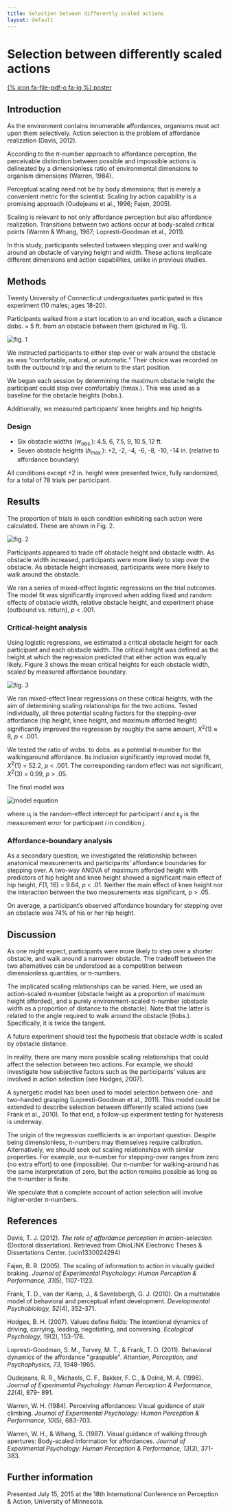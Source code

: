 ```yaml
---
title: Selection between differently scaled actions
layout: default
---
```


# Selection between differently scaled actions
[{% icon fa-file-pdf-o fa-lg %} poster](harrison-davis-icpa2015.pdf)

## Introduction
As the environment contains innumerable affordances, organisms must
act upon them selectively. Action selection is the problem of affordance
realization (Davis, 2012).

According to the π-number approach to affordance perception, the
perceivable distinction between possible and impossible actions is
delineated by a dimensionless ratio of environmental dimensions to
organism dimensions (Warren, 1984).

Perceptual scaling need not be by body dimensions; that is merely a
convenient metric for the scientist. Scaling by action capability is a
promising approach (Oudejeans et al., 1996; Fajen, 2005).

Scaling is relevant to not only affordance perception but also affordance
realization. Transitions between two actions occur at body-scaled critical
points (Warren & Whang, 1987; Lopresti-Goodman et al., 2011).

In this study, participants selected between stepping over and walking
around an obstacle of varying height and width. These actions implicate
different dimensions and action capabilities, unlike in previous studies.

## Methods
Twenty University of Connecticut undergraduates participated in this
experiment (10 males; ages 18-20).

Participants walked from a start location to an end location, each a
distance dobs. = 5 ft. from an obstacle between them (pictured in Fig. 1).

![fig. 1](figures/1.png)

We instructed participants to either step over or walk around the obstacle
as was “comfortable, natural, or automatic.” Their choice was recorded
on both the outbound trip and the return to the start position.

We began each session by determining the maximum obstacle height
the participant could step over comfortably (hmax.). This was used as a
baseline for the obstacle heights (hobs.).

Additionally, we measured participants’ knee heights and hip heights.

### Design
- Six obstacle widths (*w*<sub>obs.</sub>): 4.5, 6, 7.5, 9, 10.5, 12 ft.
- Seven obstacle heights (*h*<sub>max.</sub>): +2, -2, -4, -6, -8, -10, -14 in. (relative to affordance boundary)

All conditions except +2 in. height were presented twice, fully
randomized, for a total of 78 trials per participant.

## Results
The proportion of trials in each condition exhibiting each action were
calculated. These are shown in Fig. 2.

![fig. 2](figures/2.png)

Participants appeared to trade off obstacle height and obstacle width. As
obstacle width increased, participants were more likely to step over the
obstacle. As obstacle height increased, participants were more likely to walk
around the obstacle.

We ran a series of mixed-effect logistic regressions on the trial outcomes. The
model fit was significantly improved when adding fixed and random effects of
obstacle width, relative obstacle height, and experiment phase (outbound vs.
return), *p* < .001.

### Critical-height analysis
Using logistic regressions, we estimated a critical obstacle height for each
participant and each obstacle width. The critical height was defined as the
height at which the regression predicted that either action was equally likely.
Figure 3 shows the mean critical heights for each obstacle width, scaled by
measured affordance boundary.

![fig. 3](figures/3.png)

We ran mixed-effect linear regressions on these critical heights, with the aim
of determining scaling relationships for the two actions. Tested individually, all
three potential scaling factors for the stepping-over affordance (hip height,
knee height, and maximum afforded height) significantly improved the
regression by roughly the same amount, *Χ*<sup>2</sup>(1) ≈ 8, *p* < .001.

We tested the ratio of wobs. to dobs. as a potential π-number for the walkingaround
affordance. Its inclusion significantly improved model fit,
*Χ*<sup>2</sup>(1) = 52.2, *p* < .001. The corresponding random effect was not significant,
*Χ*<sup>2</sup>(3) = 0.99, *p* > .05.

The final model was

![model equation](figures/eq.png)

where *u*<sub>i</sub> is the random-effect intercept for participant *i* and ε<sub>*ij*</sub> is the
measurement error for participant *i* in condition *j*.

### Affordance-boundary analysis
As a secondary question, we investigated the relationship between
anatomical measurements and participants’ affordance boundaries for
stepping over. A two-way ANOVA of maximum afforded height with predictors
of hip height and knee height showed a significant main effect of hip height,
*F*(1, 16) = 9.64, *p* < .01. Neither the main effect of knee height nor the
interaction between the two measurements was significant, p > .05.

On average, a participant’s observed affordance boundary for stepping over
an obstacle was 74% of his or her hip height.

## Discussion
As one might expect, participants were more likely to step over a shorter
obstacle, and walk around a narrower obstacle. The tradeoff between the
two alternatives can be understood as a competition between
dimensionless quantities, or π-numbers.

The implicated scaling relationships can be varied. Here, we used an
action-scaled π-number (obstacle height as a proportion of maximum
height afforded), and a purely environment-scaled π-number (obstacle
width as a proportion of distance to the obstacle). Note that the latter is
related to the angle required to walk around the obstacle (θobs.).
Specifically, it is twice the tangent.

A future experiment should test the hypothesis that obstacle width is
scaled by obstacle distance.

In reality, there are many more possible scaling relationships that could
affect the selection between two actions. For example, we should
investigate how subjective factors such as the participants’ values are
involved in action selection (see Hodges, 2007).

A synergetic model has been used to model selection between one- and
two-handed grasping (Lopresti-Goodman et al., 2011). This model could
be extended to describe selection between differently scaled actions (see
Frank et al., 2010). To that end, a follow-up experiment testing for
hysteresis is underway.

The origin of the regression coefficients is an important question. Despite
being dimensionless, π-numbers may themselves require calibration.
Alternatively, we should seek out scaling relationships with similar
properties. For example, our π-number for stepping-over ranges from
zero (no extra effort) to one (impossible). Our π-number for walking-around
has the same interpretation of zero, but the action remains
possible as long as the π-number is finite.

We speculate that a complete account of action selection will involve
higher-order π-numbers.

## References
Davis, T. J. (2012). *The role of affordance perception in action-selection*
(Doctoral dissertation). Retrieved from OhioLINK Electronic Theses &
Dissertations Center. (ucin1330024294)

Fajen, B. R. (2005). The scaling of information to action in visually guided
braking. *Journal of Experimental Psychology: Human Perception & Performance, 31*(5), 1107-1123.

Frank, T. D., van der Kamp, J., & Savelsbergh, G. J. (2010). On a multistable
model of behavioral and perceptual infant development. *Developmental Psychobiology, 52*(4), 352-371.

Hodges, B. H. (2007). Values define fields: The intentional dynamics of driving,
carrying, leading, negotiating, and conversing. *Ecological Psychology, 19*(2),
153-178.

Lopresti-Goodman, S. M., Turvey, M. T., & Frank, T. D. (2011). Behavioral
dynamics of the affordance "graspable". *Attention, Perception, and Psychophysics, 73*, 1948-1965.

Oudejeans, R. R., Michaels, C. F., Bakker, F. C., & Dolné, M. A. (1996). *Journal of Experimental Psychology: Human Perception & Performance, 22*(4), 879-
891.

Warren, W. H. (1984). Perceiving affordances: Visual guidance of stair
climbing. *Journal of Experimental Psychology: Human Perception & Performance, 10*(5), 683-703.

Warren, W. H., & Whang, S. (1987). Visual guidance of walking through
apertures: Body-scaled information for affordances. *Journal of Experimental Psychology: Human Perception & Performance, 13*(3), 371-383.

## Further information
Presented July 15, 2015 at the 18th
International Conference on Perception &
Action, University of Minnesota.

